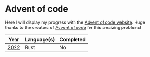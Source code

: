 # Advent of code 

Here I will display my progress with the [Advent of code website][advent_code_website]. 
Huge thanks to the creators of [Advent of
code][advent_code_website] for this amaizing problems!

| Year                     | Language(s) | Completed |
| ----                     | ----        | --------- |
| [2022](./2022/README.md) | Rust        | No        |

[advent_code_website]:https://adventofcode.com/
